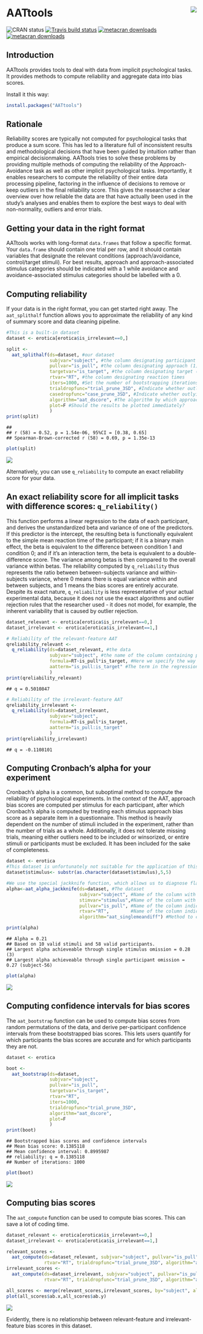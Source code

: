 
<!-- header -->

# AATtools <img src="man/figures/logo.png" align="right" />

<!-- badges: start -->

![CRAN status](https://www.r-pkg.org/badges/version/AATtools) [![Travis
build
status](https://travis-ci.org/Spiritspeak/AATtools.svg?branch=master)](https://travis-ci.org/Spiritspeak/AATtools)
[![metacran
downloads](https://cranlogs.r-pkg.org/badges/grand-total/AATtools)](https://cran.r-project.org/package=AATtools)
[![metacran
downloads](https://cranlogs.r-pkg.org/badges/AATtools)](https://cran.r-project.org/package=AATtools)
<!-- badges: end -->

## Introduction

AATtools provides tools to deal with data from implicit psychological
tasks. It provides methods to compute reliability and aggregate data
into bias scores.

Install it this way:

``` r
install.packages("AATtools")
```

## Rationale

Reliability scores are typically not computed for psychological tasks
that produce a sum score. This has led to a literature full of
inconsistent results and methodological decisions that have been guided
by intuition rather than empirical decisionmaking. AATtools tries to
solve these problems by providing multiple methods of computing the
reliability of the Approach-Avoidance task as well as other implicit
psychological tasks. Importantly, it enables researchers to compute the
reliability of their entire data processing pipeline, factoring in the
influence of decisions to remove or keep outliers in the final
reliability score. This gives the researcher a clear overview over how
reliable the data are that have actually been used in the study’s
analyses and enables them to explore the best ways to deal with
non-normality, outliers and error trials.

## Getting your data in the right format

AATtools works with long-format `data.frames` that follow a specific
format. Your `data.frame` should contain one trial per row, and it
should contain variables that designate the relevant conditions
(approach/avoidance, control/target stimuli). For best results, approach
and approach-associated stimulus categories should be indicated with a 1
while avoidance and avoidance-associated stimulus categories should be
labelled with a 0.

## Computing reliability

If your data is in the right format, you can get started right away. The
`aat_splithalf` function allows you to approximate the reliability of
any kind of summary score and data cleaning pipeline.

``` r
#This is a built-in dataset 
dataset <- erotica[erotica$is_irrelevant==0,] 

split <- 
  aat_splithalf(ds=dataset, #our dataset
                subjvar="subject", #the column designating participant IDs
                pullvar="is_pull", #the column designating approach (1) and avoidance (0) trials
                targetvar="is_target", #the column designating target (1) and control (0) stimulus trials
                rtvar="RT", #the column designating reaction times
                iters=1000, #Set the number of bootstrapping iterations (more is better)
                trialdropfunc="trial_prune_3SD", #Indicate whether outliers should be removed, and if so, how
                casedropfunc="case_prune_3SD", #Indicate whether outlying approach bias scores should be removed
                algorithm="aat_dscore", #The algorithm by which approach bias scores should be computed
                plot=F #Should the results be plotted immediately?
                )
print(split)
```

    ## 
    ## r (58) = 0.52, p = 1.54e-06, 95%CI = [0.38, 0.65]
    ## Spearman-Brown-corrected r (58) = 0.69, p = 1.35e-13

``` r
plot(split)
```

![](man/figures/splithalf-1.png)<!-- -->

Alternatively, you can use `q_reliability` to compute an exact
reliability score for your data.

## An exact reliability score for all implicit tasks with difference scores: `q_reliability()`

This function performs a linear regression to the data of each
participant, and derives the unstandardized beta and variance of one of
the predictors. If this predictor is the intercept, the resulting beta
is functionally equivalent to the simple mean reaction time of the
participant; if it is a binary main effect, the beta is equivalent to
the difference between condition 1 and condition 0; and if it’s an
interaction term, the beta is equivalent to a double-difference score.
The variance among betas is then compared to the overall variance within
betas. The reliability computed by `q_reliability` thus represents the
ratio between between-subjects variance and within-subjects variance,
where 0 means there is equal variance within and between subjects, and 1
means the bias scores are entirely accurate. Despite its exact nature,
`q_reliability` is less representative of your actual experimental data,
because it does not use the exact algorithms and outlier rejection rules
that the researcher used - it does not model, for example, the inherent
variability that is caused by outlier rejection.

``` r
dataset_relevant <- erotica[erotica$is_irrelevant==0,] 
dataset_irrelevant <- erotica[erotica$is_irrelevant==1,] 

# Reliability of the relevant-feature AAT
qreliability_relevant <- 
  q_reliability(ds=dataset_relevant, #the data
                subjvar="subject", #the name of the column containing participant IDs
                formula=RT~is_pull*is_target, #Here we specify the way bias scores are to be computed (see above)
                aatterm="is_pull:is_target" #The term in the regression formula which represents the bias score
                )
print(qreliability_relevant)
```

    ## q = 0.5010847

``` r
# Reliability of the irrelevant-feature AAT
qreliability_irrelevant <- 
  q_reliability(ds=dataset_irrelevant,
                subjvar="subject",
                formula=RT~is_pull*is_target,
                aatterm="is_pull:is_target"
                )
print(qreliability_irrelevant)
```

    ## q = -0.1108101

## Computing Cronbach’s alpha for your experiment

Cronbach’s alpha is a common, but suboptimal method to compute the
reliability of psychological experiments. In the context of the AAT,
approach bias scores are computed per stimulus for each participant,
after which Cronbach’s alpha is computed by treating each stimulus
approach bias score as a separate item in a questionnaire. This method
is heavily dependent on the number of stimuli included in the
experiment, rather than the number of trials as a whole. Additionally,
it does not tolerate missing trials, meaning either outliers need to be
included or winsorized, or entire stimuli or participants must be
excluded. It has been included for the sake of completeness.

``` r
dataset <- erotica
#This dataset is unfortunately not suitable for the application of this method. We artificially make it compatible by pretending there are only 10 stimuli per category rather than 40.
dataset$stimulus<- substr(as.character(dataset$stimulus),5,5)

#We use the special jackknife function, which allows us to diagnose flaws in the experiment by computing Cronbach's alpha while single stimuli or participants are excluded.
alpha<-aat_alpha_jackknife(ds=dataset, #The dataset
                           subjvar="subject", #Name of the column with participant IDs
                           stimvar="stimulus",#Name of the column with stimulus IDs
                           pullvar="is_pull", #Name of the column indicating approach or avoid trial
                           rtvar="RT",        #Name of the column indicating reaction time
                           algorithm="aat_singlemeandiff") #Method to compute stimulus-specific approach bias scores with. Currently limited to mean and median difference scores.

print(alpha)
```

    ## Alpha = 0.21
    ## Based on 10 valid stimuli and 58 valid participants.
    ## Largest alpha achieveable through single stimulus omission = 0.28 (3)
    ## Largest alpha achieveable through single participant omission = 0.27 (subject-56)

``` r
plot(alpha)
```

![](man/figures/alpha-1.png)<!-- -->

## Computing confidence intervals for bias scores

The `aat_bootstrap` function can be used to compute bias scores from
random permutations of the data, and derive per-participant confidence
intervals from these bootstrapped bias scores. This lets users quantify
for which participants the bias scores are accurate and for which
participants they are not.

``` r
dataset <- erotica

boot <- 
  aat_bootstrap(ds=dataset,
                subjvar="subject",
                pullvar="is_pull",
                targetvar="is_target",
                rtvar="RT",
                iters=1000,
                trialdropfunc="trial_prune_3SD",
                algorithm="aat_dscore",
                plot=F
                )
print(boot)
```

    ## Bootstrapped bias scores and confidence intervals
    ## Mean bias score: 0.1385118
    ## Mean confidence interval: 0.8995987
    ## reliability: q = 0.1385118
    ## Number of iterations: 1000

``` r
plot(boot)
```

![](man/figures/bootstrap-1.png)<!-- -->

## Computing bias scores

The `aat_compute` function can be used to compute bias scores. This can
save a lot of coding time.

``` r
dataset_relevant <- erotica[erotica$is_irrelevant==0,] 
dataset_irrelevant <- erotica[erotica$is_irrelevant==1,] 

relevant_scores <- 
  aat_compute(ds=dataset_relevant, subjvar="subject", pullvar="is_pull", targetvar="is_target", 
              rtvar="RT", trialdropfunc="trial_prune_3SD", algorithm="aat_dscore")
irrelevant_scores <- 
  aat_compute(ds=dataset_irrelevant, subjvar="subject", pullvar="is_pull", targetvar="is_target", 
              rtvar="RT", trialdropfunc="trial_prune_3SD", algorithm="aat_dscore")

all_scores <- merge(relevant_scores,irrelevant_scores, by="subject", all=T)
plot(all_scores$ab.x,all_scores$ab.y)
```

![](man/figures/compute-1.png)<!-- -->

Evidently, there is no relationship between relevant-feature and
irrelevant-feature bias scores in this dataset.
